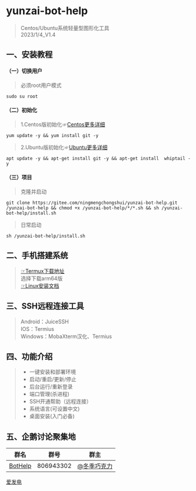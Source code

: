 # yunzai-bot-help   
>Centos/Ubuntu系统轻量型图形化工具     
2023/1/4_V1.4 
## 一、安装教程
#### （一）切换用户
>必须root用户模式
```
sudo su root      
```
#### （二）初始化
>1.Centos版初始化☞[Centos更多详细](https://gitee.com/ningmengchongshui/yunzai-bot-help/blob/main/centos/README.md)
```
yum update -y && yum install git -y    
```
>2.Ubuntu版初始化☞[Ubuntu更多详细](https://gitee.com/ningmengchongshui/yunzai-bot-help/blob/main/centos/README.md)  
```
apt update -y && apt-get install git -y && apt-get install  whiptail -y
``` 
#### （三）项目
>克隆并启动
```
git clone https://gitee.com/ningmengchongshui/yunzai-bot-help.git  /yunzai-bot-help && chmod +x /yunzai-bot-help/*/*.sh && sh /yunzai-bot-help/install.sh
```
>日常启动
```
sh /yunzai-bot-help/install.sh
```
## 二、手机搭建系统
>[☞Termux下载地址](https://github.com/termux/termux-app/releases)     
>选择下载arm64版    
>[☞Linux安装文档](https://gitee.com/ningmengchongshui/yunzai-bot-help/blob/main/debian/README.md)

## 三、SSH远程连接工具    
> Android：JuiceSSH         
> IOS：Termius     
> Windows：MobaXterm汉化、Termius    
## 四、功能介绍    
> * 一键安装和部署环境     
> * 启动/重启/更新/停止
> * 后台运行/重新登录  
> * 端口管理(杀进程)    
> * SSH开通帮助（远程连接）   
> * 系统语言(可设置中文)   
> * 桌面安装(入门必备)      
## 五、企鹅讨论聚集地      
群名  | 群号  |  群主 
------------- | -------------  | -------------    
| [BotHelp](https://afdian.net/a/WinterChocolates) | 806943302 | [@冬季巧克力](https://gitee.com/djqkl_znje) | 

[爱发电](https://afdian.net/a/WinterChocolates)    
